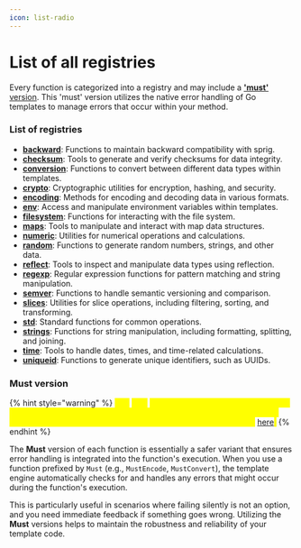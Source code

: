 ```yaml
---
icon: list-radio
---
```


# List of all registries

Every function is categorized into a registry and may include a [**'must'** version](list-of-all-registries.md#must-version). This 'must' version utilizes the native error handling of Go templates to manage errors that occur within your method.

### List of registries

* [**backward**](backward.md): Functions to maintain backward compatibility with sprig.
* [**checksum**](checksum.md): Tools to generate and verify checksums for data integrity.
* [**conversion**](conversion.md): Functions to convert between different data types within templates.
* [**crypto**](crypto.md): Cryptographic utilities for encryption, hashing, and security.
* [**encoding**](encoding.md): Methods for encoding and decoding data in various formats.
* [**env**](env.md): Access and manipulate environment variables within templates.
* [**filesystem**](filesystem.md): Functions for interacting with the file system.
* [**maps**](maps.md): Tools to manipulate and interact with map data structures.
* [**numeric**](numeric.md): Utilities for numerical operations and calculations.
* [**random**](random.md): Functions to generate random numbers, strings, and other data.
* [**reflect**](reflect.md): Tools to inspect and manipulate data types using reflection.
* [**regexp**](regexp.md): Regular expression functions for pattern matching and string manipulation.
* [**semver**](semver.md): Functions to handle semantic versioning and comparison.
* [**slices**](slices.md): Utilities for slice operations, including filtering, sorting, and transforming.
* [**std**](std.md): Standard functions for common operations.
* [**strings**](strings.md): Functions for string manipulation, including formatting, splitting, and joining.
* [**time**](time.md): Tools to handle dates, times, and time-related calculations.
* [**uniqueid**](uniqueid.md): Functions to generate unique identifiers, such as UUIDs.

### Must version

{% hint style="warning" %}
<mark style="color:yellow;">The</mark> <mark style="color:yellow;"></mark><mark style="color:yellow;">`Must`</mark> <mark style="color:yellow;"></mark><mark style="color:yellow;">strategy is currently under discussion and may be subject to change in the future. An RFC is currently open for feedback and discussion. You can view and participate in the RFC</mark> [here](https://github.com/orgs/go-sprout/discussions/32)<mark style="color:yellow;">.</mark>
{% endhint %}

The **Must** version of each function is essentially a safer variant that ensures error handling is integrated into the function's execution. When you use a function prefixed by `Must` (e.g., `MustEncode`, `MustConvert`), the template engine automatically checks for and handles any errors that might occur during the function's execution.&#x20;

This is particularly useful in scenarios where failing silently is not an option, and you need immediate feedback if something goes wrong. Utilizing the **Must** versions helps to maintain the robustness and reliability of your template code.
